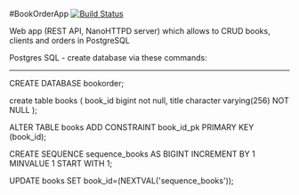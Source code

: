 #BookOrderApp 
[![Build Status](https://travis-ci.org/ppszczepaniak/BookOrderApp.svg?branch=master)](https://travis-ci.org/pedro-programator/BookOrderApp)

Web app (REST API, NanoHTTPD server) which allows to CRUD books, clients and orders in PostgreSQL

Postgres SQL - create database via these commands:
****
CREATE DATABASE bookorder;

create table books
(
   book_id bigint not null,
   title character varying(256) NOT NULL
);


ALTER TABLE books ADD CONSTRAINT book_id_pk PRIMARY KEY (book_id);

CREATE SEQUENCE sequence_books
   AS BIGINT 
   INCREMENT BY 1 
   MINVALUE 1 
   START WITH 1;
   
 UPDATE books SET book_id=(NEXTVAL('sequence_books')); 
